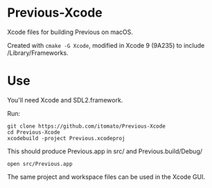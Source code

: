 # Previous-Xcode
Xcode files for building Previous on macOS.

Created with `cmake -G Xcode`, modified in Xcode 9 (9A235) to include /Library/Frameworks.

# Use

You'll need Xcode and SDL2.framework.

Run:
    
    git clone https://github.com/itomato/Previous-Xcode
    cd Previous-Xcode
    xcodebuild -project Previous.xcodeproj
    
This should produce Previous.app in src/ and Previous.build/Debug/

    open src/Previous.app
    
The same project and workspace files can be used in the Xcode GUI.
